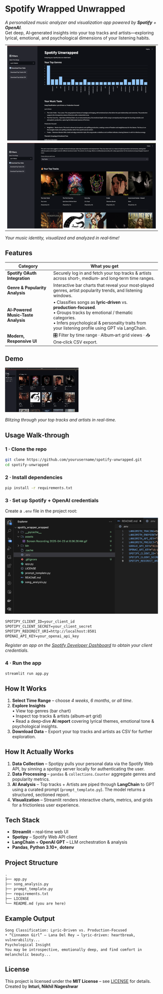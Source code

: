 # Spotify Wrapped Unwrapped

*A personalized music analyzer and visualization app powered by **Spotify** + **OpenAI**.*  
Get deep, AI‑generated insights into your top tracks and artists—exploring lyrical, emotional, and psychological dimensions of your listening habits.

<table>
  <tr>
    <td><img src="assets/scrc1.png" width="640"/></td>
  </tr>
  <tr>
    <td><img src="assets/scrc2.png" width="640"/></td>
  </tr>
</table>

*Your music identity, visualized and analyzed in real‑time!*

## Features

| Category | What you get |
|----------|--------------|
| **Spotify OAuth Integration** | Securely log in and fetch your top tracks & artists across short‑, medium‑ and long‑term time ranges. |
| **Genre & Popularity Analysis** | Interactive bar charts that reveal your most‑played genres, artist popularity trends, and listening windows. |
| **AI‑Powered Music‑Taste Analysis** | • Classifies songs as **lyric‑driven** vs. **production‑focused**.<br>• Groups tracks by emotional / thematic categories.<br>• Infers psychological & personality traits from your listening profile using GPT via LangChain. |
| **Modern, Responsive UI** | 🎛️ Filter by time range · Album‑art grid views · 📥 One‑click CSV export. |

## Demo

![App GIF](assets/screen_rec.gif)

*Blitzing through your top tracks and artists in real-time.*


## Usage Walk‑through

### 1 · Clone the repo
```bash
git clone https://github.com/yourusername/spotify‑unwrapped.git
cd spotify‑unwrapped
```

### 2 · Install dependencies
```bash
pip install -r requirements.txt
```

### 3 · Set up Spotify + OpenAI credentials
Create a `.env` file in the project root:

![App .env screenshot](assets/screenshot.png)

```env
SPOTIPY_CLIENT_ID=your_client_id
SPOTIPY_CLIENT_SECRET=your_client_secret
SPOTIPY_REDIRECT_URI=http://localhost:8501
OPENAI_API_KEY=your_openai_api_key
```
*Register an app on the [Spotify Developer Dashboard](https://developer.spotify.com/dashboard/) to obtain your client credentials.*

### 4 · Run the app
```bash
streamlit run app.py
```

## How It Works

1. **Select Time Range** – choose *4 weeks*, *6 months*, or *all time*.
2. **Explore Insights**  
   • View top genres (bar chart)   
   • Inspect top tracks & artists (album‑art grid)   
   • Read a deep‑dive **AI report** covering lyrical themes, emotional tone & psychological insights.
3. **Download Data** – Export your top tracks and artists as CSV for further exploration.



## How It Actually Works

1. **Data Collection** – Spotipy pulls your personal data via the Spotify Web API, by sinning a spotipy server locally for authenticating the user.
2. **Data Processing** – `pandas` & `collections.Counter` aggregate genres and popularity metrics.
3. **AI Analysis** – Top tracks + Artists are piped through **LangChain** to GPT using a curated prompt (`prompt_template.py`). The model returns a structured, sectioned report.
4. **Visualization** – Streamlit renders interactive charts, metrics, and grids for a frictionless user experience.

## Tech Stack

- **Streamlit** – real‑time web UI  
- **Spotipy** – Spotify Web API client  
- **LangChain** + **OpenAI GPT** – LLM orchestration & analysis  
- **Pandas**, **Python 3.10+**, **dotenv**  

## Project Structure
```text
.
├── app.py
├── song_analysis.py
├── prompt_template.py 
├── requirements.txt
├── LICENSE
└── README.md (you are here)
```

## Example Output
```
Song Classification: Lyric‑Driven vs. Production‑Focused
• “Cinnamon Girl” – Lana Del Rey → lyric‑driven: heartbreak, vulnerability...
Psychological Insight
You may be introspective, emotionally deep, and find comfort in melancholic beauty...
```

## License

This project is licensed under the **MIT License** – see [LICENSE](./LICENSE) for details.
Created by **Inturi, Nikhil Nageshwar**  
